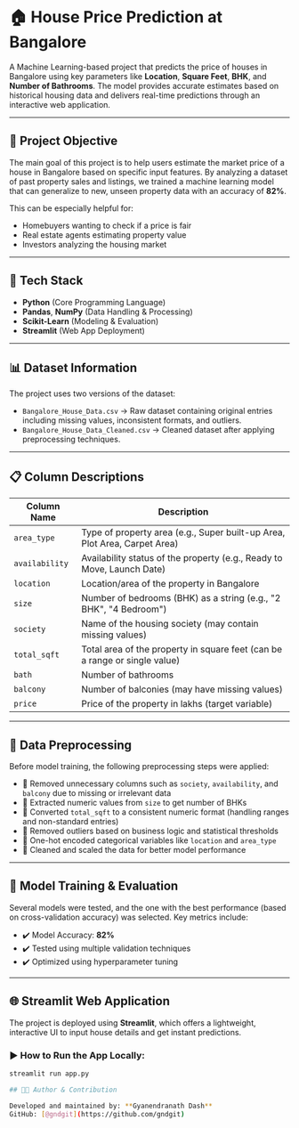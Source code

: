 # 🏠 House Price Prediction at Bangalore

A Machine Learning-based project that predicts the price of houses in Bangalore using key parameters like **Location**, **Square Feet**, **BHK**, and **Number of Bathrooms**. The model provides accurate estimates based on historical housing data and delivers real-time predictions through an interactive web application.

---

## 🎯 Project Objective

The main goal of this project is to help users estimate the market price of a house in Bangalore based on specific input features. By analyzing a dataset of past property sales and listings, we trained a machine learning model that can generalize to new, unseen property data with an accuracy of **82%**.

This can be especially helpful for:

- Homebuyers wanting to check if a price is fair
- Real estate agents estimating property value
- Investors analyzing the housing market

---

## 🧰 Tech Stack

- **Python** (Core Programming Language)
- **Pandas**, **NumPy** (Data Handling & Processing)
- **Scikit-Learn** (Modeling & Evaluation)
- **Streamlit** (Web App Deployment)

---

## 📊 Dataset Information

The project uses two versions of the dataset:

- `Bangalore_House_Data.csv` → Raw dataset containing original entries including missing values, inconsistent formats, and outliers.
- `Bangalore_House_Data_Cleaned.csv` → Cleaned dataset after applying preprocessing techniques.

---

## 📋 Column Descriptions

| Column Name    | Description                                                                 |
|----------------|-----------------------------------------------------------------------------|
| `area_type`    | Type of property area (e.g., Super built-up Area, Plot Area, Carpet Area)  |
| `availability` | Availability status of the property (e.g., Ready to Move, Launch Date)      |
| `location`     | Location/area of the property in Bangalore                                  |
| `size`         | Number of bedrooms (BHK) as a string (e.g., "2 BHK", "4 Bedroom")           |
| `society`      | Name of the housing society (may contain missing values)                    |
| `total_sqft`   | Total area of the property in square feet (can be a range or single value)  |
| `bath`         | Number of bathrooms                                                         |
| `balcony`      | Number of balconies (may have missing values)                               |
| `price`        | Price of the property in lakhs (target variable)                            |

---

## 🔧 Data Preprocessing

Before model training, the following preprocessing steps were applied:

- 🔹 Removed unnecessary columns such as `society`, `availability`, and `balcony` due to missing or irrelevant data
- 🔹 Extracted numeric values from `size` to get number of BHKs
- 🔹 Converted `total_sqft` to a consistent numeric format (handling ranges and non-standard entries)
- 🔹 Removed outliers based on business logic and statistical thresholds
- 🔹 One-hot encoded categorical variables like `location` and `area_type`
- 🔹 Cleaned and scaled the data for better model performance

---

## 🤖 Model Training & Evaluation

Several models were tested, and the one with the best performance (based on cross-validation accuracy) was selected. Key metrics include:

- ✔️ Model Accuracy: **82%**
- ✔️ Tested using multiple validation techniques
- ✔️ Optimized using hyperparameter tuning

---

## 🌐 Streamlit Web Application

The project is deployed using **Streamlit**, which offers a lightweight, interactive UI to input house details and get instant predictions.

### ▶️ How to Run the App Locally:

```bash
streamlit run app.py

## 👨‍💻 Author & Contribution

Developed and maintained by: **Gyanendranath Dash**  
GitHub: [@gndgit](https://github.com/gndgit)
